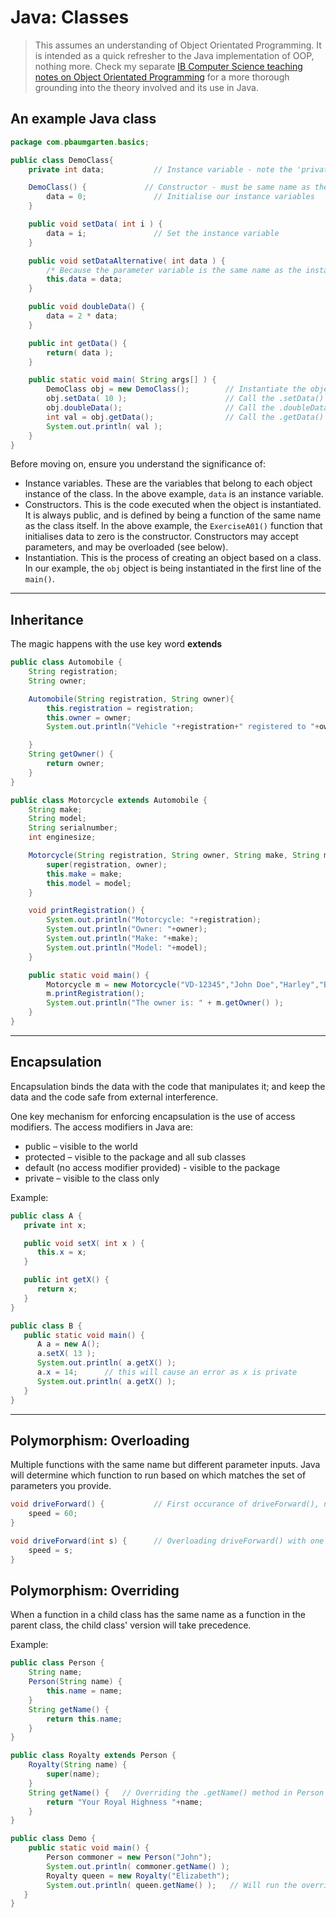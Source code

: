 # Java: Classes

> This assumes an understanding of Object Orientated Programming. It is intended as a quick refresher to the Java implementation of OOP, nothing more. Check my separate [IB Computer Science teaching notes on Object Orientated Programming](https://github.com/paulbaumgarten/ib-compsci-notes/tree/master/unit-d) for a more thorough grounding into the theory involved and its use in Java.

## An example Java class

```java
package com.pbaumgarten.basics;

public class DemoClass{
    private int data;           // Instance variable - note the 'private' access modifier

    DemoClass() {             // Constructor - must be same name as the class
        data = 0;               // Initialise our instance variables
    }

    public void setData( int i ) {
        data = i;               // Set the instance variable
    }

    public void setDataAlternative( int data ) {
        /* Because the parameter variable is the same name as the instance variable, we use the "this" keyword to specify when we want to access the instance variable. */
        this.data = data;
    }

    public void doubleData() {
        data = 2 * data;
    }

    public int getData() {
        return( data );
    }

    public static void main( String args[] ) {
        DemoClass obj = new DemoClass();        // Instantiate the object
        obj.setData( 10 );                      // Call the .setData() method
        obj.doubleData();                       // Call the .doubleData() method
        int val = obj.getData();                // Call the .getData() method
        System.out.println( val );
    }
}
```

Before moving on, ensure you understand the significance of:

* Instance variables. These are the variables that belong to each object instance of the class. In the above example, `data` is an instance variable.
* Constructors. This is the code executed when the object is instantiated. It is always public, and is defined by being a function of the same name as the class itself. In the above example, the `ExerciseA01()` function that initialises data to zero is the constructor. Constructors may accept parameters, and may be overloaded (see below).
* Instantiation. This is the process of creating an object based on a class. In our example, the `obj` object is being instantiated in the first line of the `main()`.

---

## Inheritance

The magic happens with the use key word **extends**

```java
public class Automobile {
    String registration;
    String owner;

    Automobile(String registration, String owner){
        this.registration = registration;
        this.owner = owner;
        System.out.println("Vehicle "+registration+" registered to "+owner);

    }
    String getOwner() {
        return owner;
    }
}

public class Motorcycle extends Automobile {
    String make;
    String model;
    String serialnumber;
    int enginesize;

    Motorcycle(String registration, String owner, String make, String model){
        super(registration, owner);
        this.make = make;
        this.model = model;
    }

    void printRegistration() {
        System.out.println("Motorcycle: "+registration);
        System.out.println("Owner: "+owner);
        System.out.println("Make: "+make);
        System.out.println("Model: "+model);
    }

    public static void main() {
        Motorcycle m = new Motorcycle("VD-12345","John Doe","Harley","Breakout");
        m.printRegistration();
        System.out.println("The owner is: " + m.getOwner() );
    }
}
```

---

## Encapsulation

Encapsulation binds the data with the code that manipulates it; and keep the data and the code safe from external interference.

One key mechanism for enforcing encapsulation is the use of access modifiers. The access modifiers in Java are:

* public – visible to the world
* protected – visible to the package and all sub classes
* default (no access modifier provided) - visible to the package
* private – visible to the class only

Example:

```java
public class A {
   private int x;

   public void setX( int x ) {
      this.x = x;
   }

   public int getX() {
      return x;
   }
}

public class B {
   public static void main() {
      A a = new A();
      a.setX( 13 );
      System.out.println( a.getX() );
      a.x = 14;      // this will cause an error as x is private
      System.out.println( a.getX() );
   }
}
```

---

## Polymorphism: Overloading

Multiple functions with the same name but different parameter inputs. Java will determine which function to run based on which matches the set of parameters you provide.

```java
void driveForward() {           // First occurance of driveForward(), no parameter expected
    speed = 60;
}

void driveForward(int s) {      // Overloading driveForward() with one that accepts 1 parameter
    speed = s;
}
```

## Polymorphism: Overriding

When a function in a child class has the same name as a function in the parent class, the child class' version will take precedence.

Example:

```java
public class Person {
    String name;
    Person(String name) {
        this.name = name;
    }
    String getName() {
        return this.name;
    }
}

public class Royalty extends Person {
    Royalty(String name) {
        super(name);
    }
    String getName() {   // Overriding the .getName() method in Person
        return "Your Royal Highness "+name;
    }
}

public class Demo {
    public static void main() {
        Person commoner = new Person("John");
        System.out.println( commoner.getName() );
        Royalty queen = new Royalty("Elizabeth");
        System.out.println( queen.getName() );   // Will run the overriden getName() method
   }
}
```
